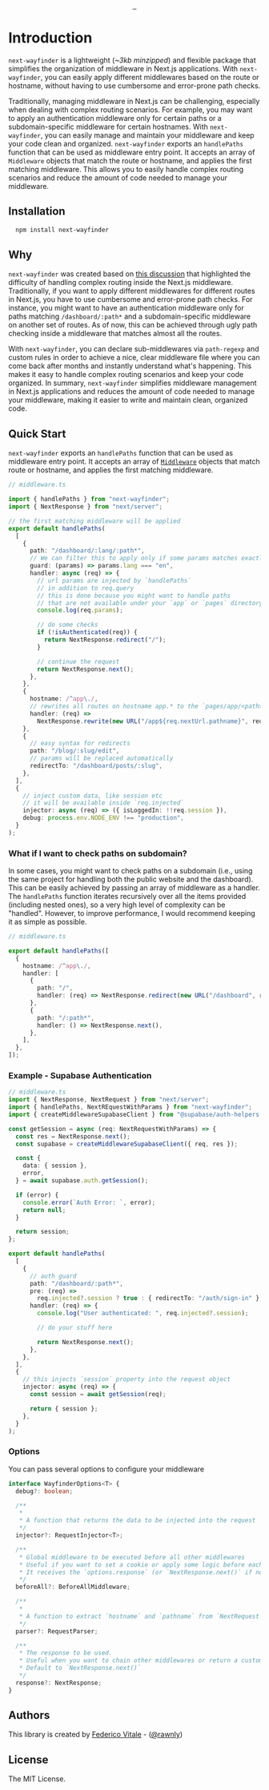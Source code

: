 <p align="center">
  <br/>
  <a aria-label="NPM version" href="https://www.npmjs.com/package/next-wayfinder">
    <img alt="" src="https://badgen.net/npm/v/next-wayfinder">
  </a>
  <a aria-label="Package size" href="https://bundlephobia.com/result?p=next-wayfinder">
    <img alt="" src="https://badgen.net/bundlephobia/minzip/next-wayfinder">
  </a>
  <a aria-label="License" href="https://github.com/rawnly/next-wayfinder/blob/main/LICENSE">
    <img alt="" src="https://badgen.net/npm/license/next-wayfinder">
  </a>
</p>

# Introduction

`next-wayfinder` is a lightweight (_~3kb minzipped_) and flexible package that simplifies the organization of middleware in Next.js applications.
With `next-wayfinder`, you can easily apply different middlewares based on the route or hostname, without having to use cumbersome and error-prone path checks.

Traditionally, managing middleware in Next.js can be challenging, especially when dealing with complex routing scenarios.
For example, you may want to apply an authentication middleware only for certain paths or a subdomain-specific middleware for certain hostnames.
With `next-wayfinder`, you can easily manage and maintain your middleware and keep your code clean and organized.
`next-wayfinder` exports an `handlePaths` function that can be used as middleware entry point.
It accepts an array of `Middleware` objects that match the route or hostname, and applies the first matching middleware.
This allows you to easily handle complex routing scenarios and reduce the amount of code needed to manage your middleware.

## Installation

```sh
  npm install next-wayfinder
```

## Why

`next-wayfinder` was created based on [this discussion][discussion-link] that highlighted the difficulty of handling complex routing inside the Next.js middleware.
Traditionally, if you want to apply different middlewares for different routes in Next.js, you have to use cumbersome and error-prone path checks.
For instance, you might want to have an authentication middleware only for paths matching `/dashboard/:path*` and a subdomain-specific middleware on another set of routes.
As of now, this can be achieved through ugly path checking inside a middleware that matches almost all the routes.

With `next-wayfinder`, you can declare sub-middlewares via `path-regexp` and custom rules in order to achieve a nice, clear middleware file where you can come back after months and instantly understand what's happening.
This makes it easy to handle complex routing scenarios and keep your code organized.
In summary, `next-wayfinder` simplifies middleware management in Next.js applications and reduces the amount of code needed to manage your middleware, making it easier to write and maintain clean, organized code.

## Quick Start

`next-wayfinder` exports an `handlePaths` function that can be used as middleware entry point.
It accepts an array of [`Middleware`](./src/types.ts) objects that match route or hostname, and applies the first matching middleware.

```ts
// middleware.ts

import { handlePaths } from "next-wayfinder";
import { NextResponse } from "next/server";

// the first matching middleware will be applied
export default handlePaths(
  [
    {
      path: "/dashboard/:lang/:path*",
      // We can filter this to apply only if some params matches exactly our needs
      guard: (params) => params.lang === "en",
      handler: async (req) => {
        // url params are injected by `handlePaths`
        // in addition to req.query
        // this is done because you might want to handle paths
        // that are not available under your `app` or `pages` directory.
        console.log(req.params);

        // do some checks
        if (!isAuthenticated(req)) {
          return NextResponse.redirect("/");
        }

        // continue the request
        return NextResponse.next();
      },
    },
    {
      hostname: /^app\./,
      // rewrites all routes on hostname app.* to the `pages/app/<path>`
      handler: (req) =>
        NextResponse.rewrite(new URL("/app${req.nextUrl.pathname}", req.url)),
    },
    {
      // easy syntax for redirects
      path: "/blog/:slug/edit",
      // params will be replaced automatically
      redirectTo: "/dashboard/posts/:slug",
    },
  ],
  {
    // inject custom data, like session etc
    // it will be available inside `req.injected`
    injector: async (req) => ({ isLoggedIn: !!req.session }),
    debug: process.env.NODE_ENV !== "production",
  }
);
```

### What if I want to check paths on subdomain?

In some cases, you might want to check paths on a subdomain (i.e., using the same project for handling both the public website and the dashboard).
This can be easily achieved by passing an array of middleware as a handler. The `handlePaths` function iterates recursively over all the items provided (including nested ones), so a very high level of complexity can be "handled". However, to improve performance, I would recommend keeping it as simple as possible.

```ts
// middleware.ts

export default handlePaths([
  {
    hostname: /^app\./,
    handler: [
      {
        path: "/",
        handler: (req) => NextResponse.redirect(new URL("/dashboard", req.url)),
      },
      {
        path: "/:path*",
        handler: () => NextResponse.next(),
      },
    ],
  },
]);
```

### Example - Supabase Authentication

```ts
// middleware.ts
import { NextResponse, NextRequest } from "next/server";
import { handlePaths, NextREquestWithParams } from "next-wayfinder";
import { createMiddlewareSupabaseClient } from "@supabase/auth-helpers-nextjs";

const getSession = async (req: NextRequestWithParams) => {
  const res = NextResponse.next();
  const supabase = createMiddlewareSupabaseClient({ req, res });

  const {
    data: { session },
    error,
  } = await supabase.auth.getSession();

  if (error) {
    console.error(`Auth Error: `, error);
    return null;
  }

  return session;
};

export default handlePaths(
  [
    {
      // auth guard
      path: "/dashboard/:path*",
      pre: (req) =>
        req.injected?.session ? true : { redirectTo: "/auth/sign-in" },
      handler: (req) => {
        console.log("User authenticated: ", req.injected?.session);

        // do your stuff here

        return NextResponse.next();
      },
    },
  ],
  {
    // this injects `session` property into the request object
    injector: async (req) => {
      const session = await getSession(req);

      return { session };
    },
  }
);
```

### Options

You can pass several options to configure your middleware

```ts
interface WayfinderOptions<T> {
  debug?: boolean;

  /**
   *
   * A function that returns the data to be injected into the request
   */
  injector?: RequestInjector<T>;

  /**
   * Global middleware to be executed before all other middlewares
   * Useful if you want to set a cookie or apply some logic before each request
   * It receives the `options.response` (or `NextResponse.next()` if not provided) and `NextRequest` as params
   */
  beforeAll?: BeforeAllMiddleware;

  /**
   *
   * A function to extract `hostname` and `pathname` from `NextRequest`
   */
  parser?: RequestParser;

  /**
   * The response to be used.
   * Useful when you want to chain other middlewares or return a custom response
   * Default to `NextResponse.next()`
   */
  response?: NextResponse;
}
```

## Authors

This library is created by [Federico Vitale](https://untitled.dev) - ([@rawnly](https://github.com/rawnly))

## License

The MIT License.

[discussion-link]: https://github.com/vercel/next.js/discussions/43816#discussioncomment-4348363
